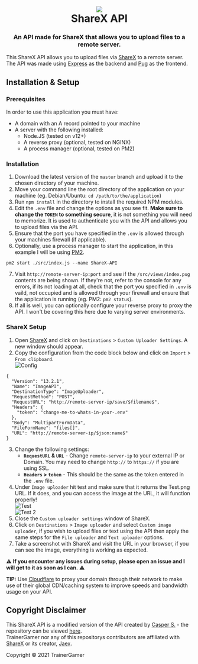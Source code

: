 <h1 align="center">
  <img src="https://getsharex.com/img/ShareX_Logo_256.png"></img>
  <br>
  ShareX API
</h1>
<h3 align="center">
  An API made for ShareX that allows you to upload files to a remote server.
</h3>

This ShareX API allows you to upload files via [ShareX](https://getsharex.com) to a remote server. The API was made using [Express](https://expressjs.com/) as the backend and [Pug](https://pugjs.org/) as the frontend.

## Installation & Setup
### Prerequisites
In order to use this application you must have:
- A domain with an A record pointed to your machine
- A server with the following installed:
  - Node.JS (tested on v12+)
  - A reverse proxy (optional, tested on NGINX)
  - A process manager (optional, tested on PM2)

### Installation
1. Download the latest version of the `master` branch and upload it to the chosen directory of your machine.
2. Move your command line the root directory of the application on your machine (eg. Debian/Ubuntu: `cd /path/to/the/application`)
3. Run `npm install` in the directory to install the required NPM modules.
4. Edit the `.env` file and change the options as you see fit. **Make sure to change the `TOKEN` to something secure**, it is not something you will need to memorize. It is used to authenticate you with the API and allows you to upload files via the API.
5. Ensure that the port you have specified in the `.env` is allowed through your machines firewall (if applicable).
6. Optionally, use a process manager to start the application, in this example I will be using [PM2](https://pm2.keymetrics.io/). 
  ```
  pm2 start ./src/index.js --name ShareX-API
  ```
7. Visit `http://remote-server-ip:port` and see if the `/src/views/index.pug` contents are being shown. If they're not, refer to the console for any errors, if its not loading at all, check that the port you specified in `.env` is vaild, not occupied and is allowed through your firewall and ensure that the application is running (eg. PM2: `pm2 status`).
8. If all is well, you can optionally configure your reverse proxy to proxy the API. I won't be covering this here due to varying server environments.

### ShareX Setup
1. Open [ShareX](https://getsharex.com) and click on `Destinations` > `Custom Uploader Settings`. A new window should appear.
2. Copy the configuration from the code block below and click on `Import` > `From clipboard`. <br />
![Config](https://cdn.trainergamer.me/GdXQa.png)
```
{
  "Version": "13.2.1",
  "Name": "ImageAPI",
  "DestinationType": "ImageUploader",
  "RequestMethod": "POST",
  "RequestURL": "http://remote-server-ip/save/$filename$",
  "Headers": {
    "token": "change-me-to-whats-in-your-.env"
  },
  "Body": "MultipartFormData",
  "FileFormName": "files[]",
  "URL": "http://remote-server-ip/$json:name$"
}
```
3. Change the following settings:
    - **`RequestURL` & `URL`** - Change `remote-server-ip` to your external IP or Domain. You may need to change `http://` to `https://` if you are using SSL.
    - **`Headers` > `token`** - This should be the same as the token entered in the `.env` file.
4. Under `Image uploader` hit test and make sure that it returns the Test.png URL. If it does, and you can access the image at the URL, it will function properly! <br/>
![Test](https://cdn.trainergamer.me/U4bwJ.png) <br />
![Test 2](https://cdn.trainergamer.me/gegyk.png)
5. Close the `Custom uploader settings` window of ShareX.
6. Click on `Destinations` > `Image uploader` and select `Custom image uploader`, if you wish to upload files or text using the API then apply the same steps for the `File uploader` and `Text uploader` options.
8. Take a screenshot with ShareX and visit the URL in your browser, if you can see the image, everything is working as expected.

⚠️ **If you encounter any issues during setup, please open an issue and I will get to it as soon as I can.** ⚠️

**TIP:** Use [Cloudflare](http://cloudflare.com) to proxy your domain through their network to make use of their global CDN/caching system to improve speeds and bandwidth usage on your API.

## Copyright Disclaimer
This ShareX API is a modified version of the API created by [Casper S.](https://github.com/BitesizedLion/) - the repository can be viewed [here](https://github.com/BitesizedLion/ShareAPI). <br />
TrainerGamer nor any of this repositorys contributors are affiliated with [ShareX](https://getsharex.com) or its creator, [Jaex](https://github.com/Jaex).

Copyright © 2021 TrainerGamer
